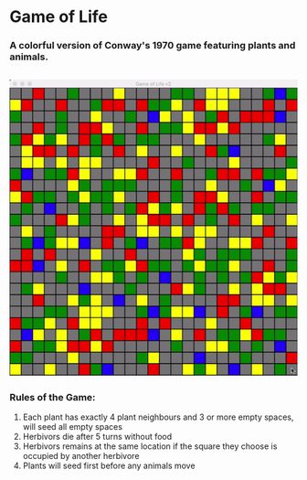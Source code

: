 # Game of Life
### A colorful version of Conway's 1970 game featuring plants and animals.
![](GOL.gif)
------------------------------
### Rules of the Game:
1. Each plant has exactly 4 plant neighbours and 3 or more empty spaces, will seed all empty spaces
2. Herbivors die after 5 turns without food
3. Herbivors remains at the same location if the square they choose is occupied by another herbivore
4. Plants will seed first before any animals move
